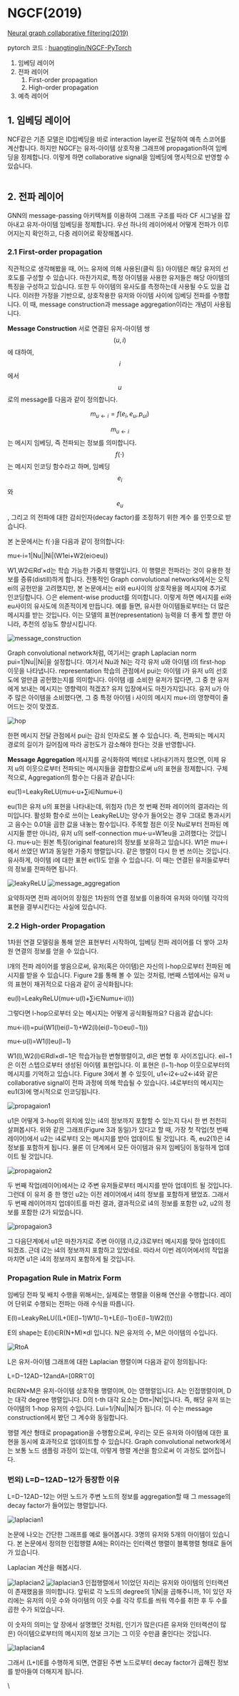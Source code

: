 # NGCF(2019)



[Neural graph collaborative filtering(2019)](https://dl.acm.org/doi/abs/10.1145/3331184.3331267?casa\_token=A9-7uYyz9tYAAAAA:-ek-mqln7SYN4f9NwrWZc9XB9tXXT3LaUoLMpAYx0qoyVSuxawLHMi\_uGLWsGH43V0U7IKD-2Pg)

pytorch 코드 : [huangtinglin/NGCF-PyTorch](https://github.com/huangtinglin/NGCF-PyTorch)

1. 임베딩 레이어
2. 전파 레이어
   1. First-order propagation
   2. High-order propagation
3. 예측 레이어

## 1. 임베딩 레이어 <a href="#1" id="1"></a>

NCF같은 기존 모델은 ID임베딩을 바로 interaction layer로 전달하여 예측 스코어를 계산합니다. 하지만 NGCF는 유저-아이템 상호작용 그래프에 propagation하여 임베딩을 정제합니다. 이렇게 하면 collaborative signal을 임베딩에 명시적으로 반영할 수 있습니다.

<figure><img src="../../.gitbook/assets/image (3) (1).png" alt=""><figcaption></figcaption></figure>

## 2. 전파 레이어 <a href="#2" id="2"></a>

GNN의 message-passing 아키텍쳐를 이용하여 그래프 구조를 따라 CF 시그널을 잡아내고 유저-아이템 임베딩을 정제합니다. 우선 하나의 레이어에서 어떻게 전파가 이루어지는지 확인하고, 다중 레이어로 확장해봅시다.

### 2.1 First-order propagation <a href="#21-first-order-propagation" id="21-first-order-propagation"></a>

직관적으로 생각해봤을 때, 어느 유저에 의해 사용된(클릭 등) 아이템은 해당 유저의 선호도를 구성할 수 있습니다. 마찬가지로, 특정 아이템을 사용한 유저들은 해당 아이템의 특징을 구성하고 있습니다. 또한 두 아이템의 유사도를 측정하는데 사용될 수도 있을 겁니다. 이러한 가정을 기반으로, 상호작용한 유저와 아이템 사이에 임베딩 전파를 수행합니다. 이 때, message construction과 message aggregation이라는 개념이 사용됩니다.

**Message Construction** 서로 연결된 유저-아이템 쌍 $$(u, i)$$에 대하여, $$i$$에서 $$u$$로의 message를 다음과 같이 정의합니다.

$$
m_{u \leftarrow i} = f(e_i, e_u, p_{ui})
$$

$$m_{u \leftarrow i}$$는 메시지 임베딩, 즉 전파되는 정보를 의미합니다. $$f(\cdot)$$는 메시지 인코딩 함수라고 하며, 임베딩 $$e_i$$와 $$e_u$$, 그리고 의 전파에 대한 감쇠인자(decay factor)를 조정하기 위한 계수 를 인풋으로 받습니다.

본 논문에서는 f(⋅)을 다음과 같이 정의합니다:

mu←i=1|Nu||Ni|(W1ei+W2(ei⊙eu))

W1,W2∈Rd′×d는 학습 가능한 가중치 행렬입니다. 이 행렬은 전파라는 것이 유용한 정보를 증류(distill)하게 합니다. 전통적인 Graph convolutional networks에서는 오직 ei의 공헌만을 고려했지만, 본 논문에서는 ei와 eu사이의 상호작용을 메시지에 추가로 인코딩합니다. ⊙은 element-wise product를 의미합니다. 이렇게 하면 메시지를 ei와 eu사이의 유사도에 의존적이게 만듭니다. 예를 들면, 유사한 아이템들로부터는 더 많은 메시지를 받는 것입니다. 이는 모델의 표현(representation) 능력을 더 좋게 할 뿐만 아니라, 추천의 성능도 향상시킵니다.

![message\_construction](https://wikidocs.net/images/page/176711/image.png)

Graph convolutional network처럼, 여기서는 graph Laplacian norm pui=1|Nu||Ni|을 설정합니다. 여기서 Nu과 Ni는 각각 유저 u와 아이템 i의 first-hop 이웃을 나타냅니다. representation 학습의 관점에서 pui는 아이템 i가 유저 u의 선호도에 얼만큼 공헌했는지를 의미합니다. 아이템 i를 소비한 유저가 많다면, 그 중 한 유저에게 보내는 메시지는 영향력이 적겠죠? 유저 입장에서도 마찬가지입니다. 유저 u가 아주 많은 아이템을 소비했다면, 그 중 특정 아이템 i 사이의 메시지 mu←i의 영향력이 줄어드는 것이 맞겠죠.

![hop](https://wikidocs.net/images/page/176711/hop.png)

한편 메시지 전달 관점에서 pui는 감쇠 인자로도 볼 수 있습니다. 즉, 전파되는 메시지 경로의 길이가 길어짐에 따라 공헌도가 감소해야 한다는 것을 반영합니다.

**Message Aggregation** 메시지를 공식화하여 벡터로 나타내기까지 했으면, 이제 유저 u의 이웃으로부터 전파되는 메시지들을 결합함으로써 u의 표현을 정제합니다. 구체적으로, Aggregation의 함수는 다음과 같습니다:

eu(1)=LeakyReLU(mu←u+∑i∈Numu←i)

eu(1)은 유저 u의 표현을 나타내는데, 위첨자 (1)은 첫 번째 전파 레이어의 결과라는 의미입니다. 활성화 함수로 쓰이는 LeakyReLU는 양수가 들어오는 경우 그대로 통과시키고 음수는 0.01을 곱한 값을 내놓는 함수입니다. 주목할 점은 이웃 Nu로부터 전파된 메시지들 뿐만 아니라, 유저 u의 self-connection mu←u=W1eu을 고려했다는 것입니다. mu←u는 원본 특징(original feature)의 정보를 보유하고 있습니다. W1은 mu←i에서 쓰였던 W1과 동일한 가중치 행렬입니다. 같은 행렬이 다시 한 번 쓰이는 것입니다. 유사하게, 아이템 i에 대한 표현 ei(1)도 얻을 수 있습니다. 이 때는 연결된 유저들로부터의 정보를 전파하면 됩니다.

![leakyReLU](https://wikidocs.net/images/page/176711/leakyrelu.png) ![message\_aggregation](https://wikidocs.net/images/page/176711/message\_aggregation.png)

요약하자면 전파 레이어의 장점은 1차원의 연결 정보를 이용하여 유저와 아이템 각각의 표현을 결부시킨다는 사실에 있습니다.

### 2.2 High-order Propagation <a href="#22-high-order-propagation" id="22-high-order-propagation"></a>

1차원 연결 모델링을 통해 얻은 표현부터 시작하여, 임베딩 전파 레이어를 더 쌓아 고차원 연결의 정보를 얻을 수 있습니다.

l개의 전파 레이어를 쌓음으로써, 유저(혹은 아이템)은 자신의 l-hop으로부터 전파된 메시지를 받을 수 있습니다. Figure 2를 통해 볼 수 있는 것처럼, l번째 스텝에서는 유저 u의 표현이 재귀적으로 다음과 같이 공식화됩니다:

eu(l)=LeakyReLU(mu←u(l)+∑i∈Numu←i(l))

그렇다면 l-hop으로부터 오는 메시지는 어떻게 공식화될까요? 다음과 같습니다:

mu←i(l)=pui(W1(l)ei(l−1)+W2(l)(ei(l−1)⊙eu(l−1)))

mu←u(l)=W1(l)eu(l−1)

W1(l),W2(l)∈Rdl×dl−1은 학습가능한 변형행렬이고, dl은 변형 후 사이즈입니다. eil−1은 이전 스텝으로부터 생성된 아이템 표현입니다. 이 표현은 (l−1)-hop 이웃으로부터의 메시지를 기억하고 있습니다. Figure 3에서 볼 수 있듯이, u1←i2←u2←i4와 같은 collaborative signal이 전파 과정에 의해 학습될 수 있습니다. i4로부터의 메시지는 eu1(3)에 명시적으로 인코딩됩니다.

![propagaion1](https://wikidocs.net/images/page/176711/image\_4.png)

u1은 어떻게 3-hop의 위치에 있는 i4의 정보까지 포함할 수 있는지 다시 한 번 천천히 살펴봅시다. 위와 같은 그래프(Figure 3과 동일)가 있다고 할 때, 가장 첫 작업(첫 번째 레이어)에서 u2는 i4로부터 오는 메시지를 받아 업데이트 될 것입니다. 즉, eu2(1)은 i4 정보를 포함하게 됩니다. 물론 이 단계에서 모든 아이템과 유저 임베딩이 동일하게 업데이트 될 것입니다.

![propagaion2](https://wikidocs.net/images/page/176711/image\_5.png)

두 번째 작업(레이어)에서는 i2 주변 유저들로부터 메시지를 받아 업데이트 될 것입니다. 그런데 이 유저 중 한 명인 u2는 이전 레이어에서 i4의 정보를 포함하게 됐었죠. 그래서 두 번째 레이어까지 업데이트를 마친 결과, 결과적으로 i4의 정보를 포함한 u2, u2의 정보를 포함한 i2가 되었습니다.

![propagaion3](https://wikidocs.net/images/page/176711/image\_6.png)

그 다음단계에서 u1은 마찬가지로 주변 아이템 i1,i2,i3로부터 메시지를 맞아 업데이트 되겠죠. 근데 i2는 i4의 정보까지 포함하고 있었네요. 따라서 이번 레이어에서의 작업을 마치면 u1은 i4의 정보까지 포함하게 될 것입니다.

### Propagation Rule in Matrix Form <a href="#propagation-rule-in-matrix-form" id="propagation-rule-in-matrix-form"></a>

임베딩 전파 및 배치 수행을 위해서는, 실제로는 행렬을 이용해 연산을 수행합니다. 레이어 단위로 수행되는 전파는 아래 수식을 따릅니다.

E(l)=LeakyReLU((L+I)E(l−1)W1(l−1)+LE(l−1)⊙E(l−1)W2(l))

E의 shape는 E(l)∈R(N+M)×dl 입니다. N은 유저의 수, M은 아이템의 수입니다.

![RtoA](https://wikidocs.net/images/page/176711/RtoA.png)

L은 유저-아이템 그래프에 대한 Laplacian 행렬이며 다음과 같이 정의됩니다:

L=D−12AD−12andA=\[0RR⊤0]

R∈RN×M은 유저-아이템 상호작용 행렬이며, 0는 영행렬입니다. A는 인접행렬이며, D는 대각 degree 행렬입니다. D의 t-th 대각 요소는 Dtt=|Nt|입니다. 즉, 해당 유저 또는 아이템의 1-hop 유저의 수입니다. Lui=1/|Nu||Ni|가 됩니다. 이 수는 message construction에서 봤던 그 계수와 동일합니다.

행렬 계산 형태로 propagation을 수행함으로써, 우리는 모든 유저와 아이템에 대한 표현을 동시에 효과적으로 업데이트할 수 있습니다. Graph convolutional network에서는 보통 노드 샘플링 과정이 있는데, 이렇게 행렬 계산을 함으로써 이 과정도 없어집니다.

### 번외) L=D−12AD−12가 등장한 이유 <a href="#mathcall-mathbfd-frac12mathbfamathbfd-frac12" id="mathcall-mathbfd-frac12mathbfamathbfd-frac12"></a>

L=D−12AD−12는 어떤 노드가 주변 노드의 정보를 aggregation할 때 그 message의 decay factor가 들어있는 행렬입니다.

![laplacian1](https://wikidocs.net/images/page/176711/laplacian1.png)

논문에 나오는 간단한 그래프를 예로 들어봅시다. 3명의 유저와 5개의 아이템이 있습니다. 본 논문에서 정의한 인접행렬 A에는 R이라는 인터랙션 행렬이 블록행렬 형태로 들어가 있습니다.

Laplacian 계산을 해봅시다.

![laplacian2](https://wikidocs.net/images/page/176711/laplacian2.png) ![laplacian3](https://wikidocs.net/images/page/176711/laplacian3.png) 인접행렬에서 1이었던 자리는 유저와 아이템의 인터랙션이 존재했음을 의미합니다. 앞뒤로 각 노드의 degree의 1|N|을 곱해주니까, 1이 있던 자리에는 유저의 이웃 수와 아이템의 이웃 수를 각각 루트를 씌워 역수를 취한 후 두 수를 곱한 수가 되었습니다.

이 숫자의 의미는 앞 장에서 설명했던 것처럼, 인기가 많은(다른 유저와 인터랙션이 많은) 아이템으로부터의 메시지의 정보 크기는 그 이웃 수만큼 줄인다는 것입니다.

![laplacian4](https://wikidocs.net/images/page/176711/laplacian4.png)

그래서 (L+I)E를 수행하게 되면, 연결된 주변 노드로부터 decay factor가 곱해진 정보를 받아들여 더해지게 됩니다.

\






